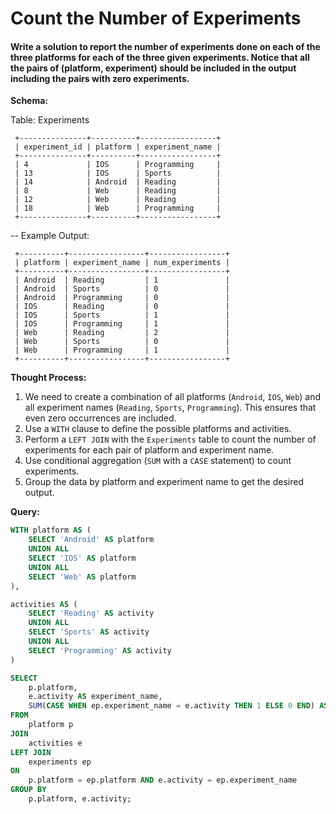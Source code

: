 # Count the Number of Experiments

#### Write a solution to report the number of experiments done on each of the three platforms for each of the three given experiments. Notice that all the pairs of (platform, experiment) should be included in the output including the pairs with zero experiments.
 **Schema:**

 Table: Experiments
```
 +---------------+----------+-----------------+
 | experiment_id | platform | experiment_name |
 +---------------+----------+-----------------+
 | 4             | IOS      | Programming     |
 | 13            | IOS      | Sports          |
 | 14            | Android  | Reading         |
 | 8             | Web      | Reading         |
 | 12            | Web      | Reading         |
 | 18            | Web      | Programming     |
 +---------------+----------+-----------------+
```
-- Example Output:
```
 +----------+-----------------+-----------------+
 | platform | experiment_name | num_experiments |
 +----------+-----------------+-----------------+
 | Android  | Reading         | 1               |
 | Android  | Sports          | 0               |
 | Android  | Programming     | 0               |
 | IOS      | Reading         | 0               |
 | IOS      | Sports          | 1               |
 | IOS      | Programming     | 1               |
 | Web      | Reading         | 2               |
 | Web      | Sports          | 0               |
 | Web      | Programming     | 1               |
 +----------+-----------------+-----------------+
```
 **Thought Process:**
1. We need to create a combination of all platforms (`Android`, `IOS`, `Web`) and all experiment names (`Reading`, `Sports`, `Programming`). This ensures that even zero occurrences are included.
2. Use a `WITH` clause to define the possible platforms and activities.
3. Perform a `LEFT JOIN` with the `Experiments` table to count the number of experiments for each pair of platform and experiment name.
4. Use conditional aggregation (`SUM` with a `CASE` statement) to count experiments.
5. Group the data by platform and experiment name to get the desired output.

 **Query:**
```sql
WITH platform AS (
    SELECT 'Android' AS platform
    UNION ALL
    SELECT 'IOS' AS platform
    UNION ALL
    SELECT 'Web' AS platform
),

activities AS (
    SELECT 'Reading' AS activity
    UNION ALL
    SELECT 'Sports' AS activity
    UNION ALL
    SELECT 'Programming' AS activity
)

SELECT 
    p.platform,
    e.activity AS experiment_name,
    SUM(CASE WHEN ep.experiment_name = e.activity THEN 1 ELSE 0 END) AS num_experiments
FROM 
    platform p
JOIN 
    activities e
LEFT JOIN 
    experiments ep 
ON 
    p.platform = ep.platform AND e.activity = ep.experiment_name
GROUP BY 
    p.platform, e.activity;
```

